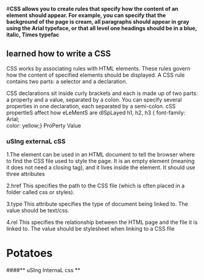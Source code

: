 #**CSS allows you to create rules that specify how the content of an element should appear. For example, you can specify that the background
of the page is cream, all paragraphs should appear in gray using the Arial typeface, or that all level one headings should be in a blue, 
italic, Times typefac**

## learned how to write a CSS

CSS works by associating rules with HTML elements. These rules govern how the content of specified elements should be displayed. 
A CSS rule contains two parts: a selector and a declaration.

CSS declarations sit inside curly brackets and each is made up of two parts: a property and a value, separated by a colon. You can specify several properties in one declaration, each separated by a semi-colon.
cSS propertIeS affect how eLeMentS are dISpLayed
h1, h2, h3 {           font-family: Arial;  
                           color: yellow;}
                          ProPerty Value

### **uSIng externaL cSS**
                  
1.The <link> element can be used in an HTML document to tell the browser where to find the CSS file used to style
the page. It is an empty element (meaning it does not need a closing tag), and it lives inside the <head> 
element. It should use three attributes

2.href This specifies the path to the CSS file (which is often placed in a folder called css or styles).

3.type This attribute specifies the type of document being linked to. The value should be text/css.

4.rel This specifies the relationship between the HTML page and the file it is linked to. The value should be stylesheet when 
linking to a CSS file
<!DOCTYPE html>
<html>
<head> 
<title>Using External CSS</title> 
<link href="css/styles.css" type="text/css"    
rel="stylesheet" /> 
</head>
<body> 
<h1>Potatoes</h1> 
<p>
</p>
</body>
</html> 

####** uSIng InternaL css **

**<style>**
You can also include CSS rules within an HTML page by placing them inside a <style> element, which usually sits inside the <head> element of the page. 
The <style> element should use the type attribute to indicate that the styles are specified in CSS. The value should be text/ css.

**When building a website there are several advantages to placing your CSS rules in a separate style sheet:**
1.All of your web pages can share the same style sheet
2.e the user has downloaded the CSS stylesheet, the rest of the site will load faster. If you want to make a change to how your site
appears, you only need to edit the one CSS file and all of your pages will be updated. 

##### **understanding Color**

Every color on a computer screen is created by mixing amounts of red, green, and blue. To find the color you want, you can use 
a color picker.

. Color not only brings your site to life, but also helpsconvey the mood and evokes reactions.
. There are three ways to specify colors in CSS: RGB values, hex codes, and color names.
. Color pickers can help you find the color you want. 
. It is important to ensure that there is enough contrast between any text and the background color
(otherwise people will not be able to read your content).
. CSS3 has introduced an extra value for RGB colors to indicate opacity. It is known as RGBA.
. CSS3 also allows you to specify colors as HSL values, with an optional opacity value.
   It is known as HSLA.






